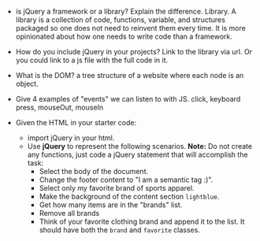 - is jQuery a framework or a library? Explain the difference.
  Library. 
  A library is a collection of code, functions, variable, and structures 
  packaged so one does not need to reinvent them every time. 
  It is more opinionated about how one needs to write code than a 
  framework. 

- How do you include jQuery in your projects?
  Link to the library via url. Or you could link to a js file with the full code in it. 

- What is the DOM?
  a tree structure of a website where each node is an object. 

- Give 4 examples of "events" we can listen to with JS.
   click, keyboard press, mouseOut, mouseIn


- Given the HTML in your starter code:
  - import jQuery in your html.
  - Use **jQuery** to represent the following scenarios.
  **Note:** Do not create any functions, just code a jQuery statement that will accomplish the task:
    - Select the body of the document.
    - Change the footer content to "I am a semantic tag :)".
    - Select only my favorite brand of sports apparel.
    - Make the background of the content section `lightblue`.
    - Get how many items are in the "brands" list.
    - Remove all brands
    - Think of your favorite clothing brand and append it to the list. It should have both the `brand` and `favorite` classes.
